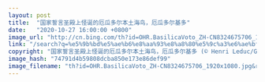 ```yaml
---
layout: post
title:  "国家誓言圣殿上怪诞的厄瓜多尔本土海鸟，厄瓜多尔基多"
date:   "2020-10-27 16:00:00 +0800"
image_url: "http://cn.bing.com/th?id=OHR.BasilicaVoto_ZH-CN8324675706_1920x1080.jpg&rf=LaDigue_1920x1080.jpg&pid=hp"
link: "/search?q=%e5%9b%bd%e5%ae%b6%e8%aa%93%e8%a8%80%e5%9c%a3%e6%ae%bf&form=hpcapt&mkt=zh-cn"
copyright: "国家誓言圣殿上怪诞的厄瓜多尔本土海鸟，厄瓜多尔基多 (© Henri Leduc/Getty Images)"
image_hash: "74791d4b59808dcba850e173e86def99"
image_filename: "th?id=OHR.BasilicaVoto_ZH-CN8324675706_1920x1080.jpg&rf=LaDigue_1920x1080.jpg&pid=hp"
---
```


